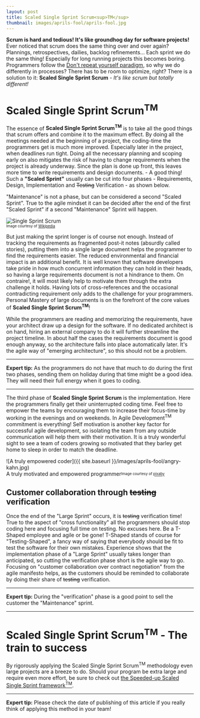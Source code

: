 ```yaml
---
layout: post
title: Scaled Single Sprint Scrum<sup>TM</sup>
thumbnail: images/aprils-fool/aprils-fool.jpg
---
```


**Scrum is hard and tedious! It's like groundhog day for software projects!** Ever noticed that scrum does the same thing over and over again? Plannings, retrospectives, dailies, backlog refinements... Each sprint we do the same thing! Especially for long running projects this becomes boring. Programmers follow the [Don't repeat yourself paradigm](https://en.wikipedia.org/wiki/Don%27t_repeat_yourself), so why we do differently in processes? There has to be room to optimize, right? There is a solution to it: **Scaled Single Sprint Scrum** - *It's like scrum but totally different!*

# Scaled Single Sprint Scrum<sup>TM</sup>

The essence of **Scaled Single Sprint Scrum<sup>TM</sup>** is to take all the good things that scrum offers and combine it to the maximum effect. By doing all the meetings needed at the beginning of a project, the coding-time the programmers get is much more improved. Especially later in the project, when deadlines run tight. Doing all the necessary planning and scoping early on also mitigates the risk of having to change requirements when the project is already underway. Since the plan is done up front, this leaves more time to write requirements and design documents. - A good thing! 
Such a **"Scaled Sprint"** usually can be cut into four phases - Requirements, Design, Implementation and ~~Testing~~ Verification - as shown below. 

"Maintenance" is not a phase, but can be considered a second "Scaled Sprint". True to the agile mindset it can be decided after the end of the first "Scaled Sprint" if a second "Maintenance" Sprint will happen. 

![Single Sprint Scrum](https://upload.wikimedia.org/wikipedia/commons/thumb/e/e2/Waterfall_model.svg/350px-Waterfall_model.svg.png)<br>
<sup><sub>Image courtesy of [Wikipedia](https://en.wikipedia.org/wiki/Waterfall_model)</sub></sup>

But just making the sprint longer is of course not enough. Instead of tracking the requirements as fragmented post-it notes (absurdly called stories), putting them into a single large document helps the programmer to find the requirements easier. The reduced environmental and financial impact is an additional benefit. 
It is well known that software developers take pride in how much concurrent information they can hold in their heads, so having a large requirements document is not a hindrance to them. On contraire!, it will most likely help to motivate them through the extra challenge it holds. Having lots of cross-references and the occasional contradicting requirement only adds to the challenge for your programmers. Personal Mastery of large documents is on the forefront of the core values of **Scaled Single Sprint Scrum<sup>TM</sup>**!

While the programmers are reading and memorizing the requirements, have your architect draw up a design for the software. If no dedicated architect is on hand, hiring an external company to do it will further streamline the project timeline. In about half the cases the requirements document is good enough anyway, so the architecture falls into place automatically later. It's the agile way of  "emerging architecture", so this should not be a problem. 

---
**Expert tip:** As the programmers do not have that much to do during the first two phases, sending them on holiday during that time might be a good idea. They will need their full energy when it goes to coding.

---
The third phase of **Scaled Single Sprint Scrum** is the implementation. Here the programmers finally get their uninterrupted coding time. Feel free to empower the teams by encouraging them to increase their focus-time by working in the evenings and on weekends. In Agile Development<sup>TM</sup> commitment is everything! 
Self motivation is another key factor for successful agile development, so isolating the team from any outside communication will help them with their motivation. It is a truly wonderful sight to see a team of coders growing so motivated that they barley get home to sleep in order to match the deadline. 

![A truly empowered coder]({{ site.baseurl }}/images/aprils-fool/angry-kahn.jpg)<br>
A truly motivated and empowered programmer<sub><sup>Image courtesy of [pixaby](https://pixabay.com/photos/oliver-kahn-man-human-football-406393/)</sup><sub>

## Customer collaboration through ~~testing~~ verification

Once the end of the "Large Sprint" occurs, it is ~~testing~~ verification time! True to the aspect of "cross functionality" all the programmers should stop coding here and focusing full time on testing. No excuses here. Be a T-Shaped employee and agile or be gone! T-Shaped stands of course for "Testing-Shaped", a fancy way of saying that everybody should be fit to test the software for their own mistakes.
Experience shows that the implementation phase of a "Large Sprint" usually takes longer than anticipated, so cutting the verification phase short is the agile way to go. Focusing on "customer collaboration over contract negotiation" from the agile manifesto helps, as the customers should be reminded to collaborate by doing their share of ~~testing~~ verification. 

---
**Expert tip:** During the "verification" phase is a good point to sell the customer the "Maintenance" sprint.

---

# Scaled Single Sprint Scrum<sup>TM</sup> - The train to success

By rigorously applying the Scaled Single Sprint Scrum<sup>TM</sup> methodology even large projects are a breeze to do. Should your program be extra large and require even more effort, be sure to check out [the Speeded-up Scaled Single Sprint framework<sup>TM</sup>](https://www.youtube.com/watch?v=dQw4w9WgXcQ).

---
**Expert tip:** Please check the date of publishing of this article if you really think of applying this method in your team!




